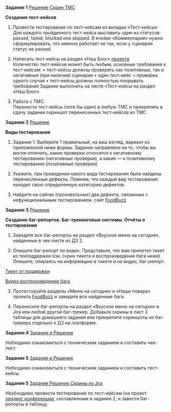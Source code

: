 **Задание 1**  [Решение](https://docs.google.com/spreadsheets/d/1PgcQPBvbtAEq5khZoGiOI0UwA6fHtwko/edit?usp=sharing&ouid=102571771603401284275&rtpof=true&sd=true)
[Скрин TMC](https://gbcdn.mrgcdn.ru/uploads/homeworkattachment/5131507/attachment/7852dae96a4e1570a9ffc666d0b1fade.png)

**Создание тест-кейсов**

1) Провести тестирование по тест-кейсам из вкладки «Тест-кейсы»
Для каждого пройденного тест-кейса выставить один из статусов: passed, failed, blocked или skipped.
В ячейке «Комментарий» нужно сформулировать, что именно работает не так, если у сценария статус не passed.

2) Написать тест-кейсы на раздел «Наш Блог» [проекта](https://test-stand.gb.ru/seminar_stands/foodbuzz/index.html?_ga=2.179303649.417890109.1684060856-132328116.1680087499)             
 Количество тест-кейсов может быть любым, основные требования к тест-кейсам:
• тест-кейсы должны проверять как позитивные, так и негативные (при наличии) сценарии
• один тест-кейс = проверка одного случая
• тест-кейсы должны полностью покрывать требования
Задание выполнить на листе «Тест-кейсы на раздел «Наш Блог»

3) Работа с ТМС.    
Перенести тест-кейсы (хотя бы один) в любую ТМС и прикрепить в сдачу задания скриншот перенесенных тест-кейсов из ТМС


**Задание 2**  [Решение](https://docs.google.com/spreadsheets/d/1hOGEe7k-XChMyYnkvD9etEkpuZOCS6eI/edit?usp=sharing&ouid=102571771603401284275&rtpof=true&sd=true)

**Виды тестирования**

1) Задание 1: Выберите 1 правильный, на ваш взгляд, вариант из приложенной ниже формы.
 Задание направлено на то, чтобы вы могли отличить, какие проверки относятся к негативному тестированию (негативные проверки), а какие — к позитивному тестированию (позитивные проверки)

 2)  Укажите, при проведении какого вида тестирования были найдены перечисленные дефекты. 
 Помним, что каждый вид тестирования находит свою определенную категорию дефектов.

 3) Найдите на сайтах (произвольных) два дефекта, связанных с нефункциональным тестированием. сайт [FoodBuzz](https://test-stand.gb.ru/seminar_stands/foodbuzz/index.html?_ga=2.179705697.417890109.1684060856-132328116.1680087499)



 **Задание 3**  [Решение](https://docs.google.com/spreadsheets/d/1vk_gYEBz2H4T2kZR6FWxj21HXWVG4UqS/edit?usp=sharing&ouid=102571771603401284275&rtpof=true&sd=true)


**Создание баг-репортов. Баг-трекинговые системы. Отчёты о тестировании**

1) Заведите все баг-репорты на раздел «Вкусное меню на сегодня», найденные в чек-листе из ДЗ 2.

2) Опишите баг-репорт по видео. Представьте, что вам прилетел тикет из техподдержки (см. скрин тикета и воспроизведение бага ниже). Опишите, опираясь на информацию в тикете и на видео, баг-репорт.

[Тикет от поддержки](https://cloud.mail.ru/public/1krc/N7JkWeKJ9)

[Видео воспроизведения бага](https://cloud.mail.ru/public/vwNj/7s6ZPwnXS)

3) Протестируйте разделы «Меню на сегодня» и «Наши повара» проекта [FoodBuzz](https://test-stand.gb.ru/seminar_stands/foodbuzz/index.html?_ga=2.171971814.417890109.1684060856-132328116.1680087499) и заведите все найденные баги.

4) Перенесите баг-репорты на раздел «Вкусное меню на сегодня» в Jira или любой другой баг-трекер. Добавьте скрины в лист 3 таблицы для домашнего задания или прикрепите скриншоты из баг-трекера отдельно к ДЗ на платформе.


**Задание 4**  [Задание и Решение](https://docs.google.com/spreadsheets/d/1rfbcqFnD2HKUoPyx-cIygo-SJ4ybruDyvipGtshCTkI/edit?usp=sharing)

Нобходимо ознакомиться с техническим заданием и составить чек-лист.


**Задание 5**  [Задание и Решение](https://docs.google.com/spreadsheets/d/17awsJUXMjPjJDsYHPHiEk5IHHzI5vIbyDvhRFUuTr3o/edit?usp=sharing)

Нобходимо ознакомиться с техническим заданием и составить тест-кейсы. 


**Задание 5**  [Задание Решение Скрины из Jira](https://docs.google.com/spreadsheets/d/1BdbnSZyx-D58Nzxao-zUzlVWU5IqoYlx_5JaVZdk5oE/edit?usp=sharing)

Необходимо провести тестирование по тест-кейсам (на проект: [лендинг конференции](https://test-stand.gb.ru/seminar_stands/umeet/index.html), составленным в задании 2, и завести баг-репорты в таблицу.




